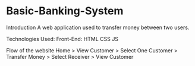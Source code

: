 # Basic-Banking-System
 
 Introduction
A web application used to transfer money between two users.

Technologies Used:
Front-End:
HTML
CSS
JS

Flow of the website
Home > View Customer > Select One Customer > Transfer Money > Select Receiver > View Customer
